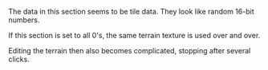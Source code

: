 The data in this section seems to be tile data. They look like random 16-bit numbers.

If this section is set to all 0's, the same terrain texture is used over and over.
 
Editing the terrain then also becomes complicated, stopping after several clicks.